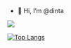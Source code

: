 - 👋 Hi, I’m @dinta

<!---
dinta0623/dinta0623 is a ✨ special ✨ repository because its `README.md` (this file) appears on your GitHub profile.
You can click the Preview link to take a look at your changes.
--->

![](https://img.shields.io/badge/Code-React-informational?style=flat&logo=react&color=61DAFB)

[![Top Langs](https://github-readme-stats.vercel.app/api/top-langs/?username=dinta0623&layout=compact)](https://github.com/dinta0623)
